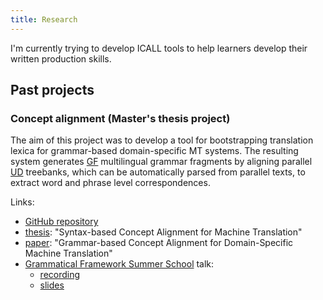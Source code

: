 ```yaml
---
title: Research
---
```


I'm currently trying to develop ICALL tools to help learners develop their written production skills.

## Past projects

### Concept alignment (Master's thesis project)
The aim of this project was to develop a tool for bootstrapping translation lexica for grammar-based domain-specific MT systems.
The resulting system generates [GF](https://www.grammaticalframework.org/) multilingual grammar fragments by aligning parallel [UD](https://universaldependencies.org/) treebanks, which can be automatically parsed from parallel texts, to extract word and phrase level correspondences.

Links:
- [GitHub repository](https://github.com/harisont/concept-alignment)
- [thesis](https://raw.githubusercontent.com/harisont/concept-alignment/master/thesis/final_report/synbased_ca_for_mt.pdf): "Syntax-based Concept Alignment for Machine Translation"
- [paper](https://aclanthology.org/2021.cnl-1.2.pdf): "Grammar-based Concept Alignment for Domain-Specific Machine Translation"
- [Grammatical Framework Summer School](http://school.grammaticalframework.org/2021/) talk:
  - [recording](https://youtu.be/h2GR7RbghnE?t=4104)
  - [slides](https://raw.githubusercontent.com/harisont/concept-alignment/master/summer-school/presentation.pdf)
